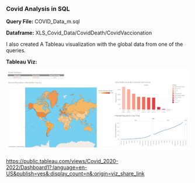 ### Covid Analysis in SQL

<strong>Query File:</strong> COVID_Data_m.sql

<strong>Dataframe:</strong> XLS_Covid_Data/CovidDeath/CovidVaccionation


I also created A Tableau visualization with the global data from one of the queries.

<strong>Tableau Viz:</strong> 

![Tableau Visualization, Population infection over time](/Images/Covid_data_viz.PNG)

https://public.tableau.com/views/Covid_2020-2022/Dashboard1?:language=en-US&publish=yes&:display_count=n&:origin=viz_share_link
